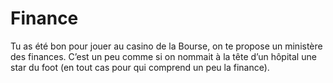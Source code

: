 # Finance

Tu as été bon pour jouer au casino de la Bourse, on te propose un ministère des finances. C’est un peu comme si on nommait à la tête d’un hôpital une star du foot (en tout cas pour qui comprend un peu la finance).